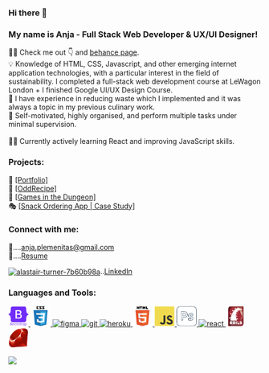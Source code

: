 ### Hi there 👋

### My name is Anja - Full Stack Web Developer & UX/UI Designer!


🙋‍♀️ Check me out 👇 and <a href="https://www.behance.net/anjaplemenitas">behance page</a>.
<br>
💡 Knowledge of HTML, CSS, Javascript, and other emerging internet application technologies, with a particular interest in the field of sustainability. I completed a full-stack web development course at LeWagon London + I finished Google UI/UX Design Course.
<br>
🌱 I have experience in reducing waste which I implemented and it was always a topic in my previous culinary work. 
<br>
💪 Self-motivated, highly organised, and perform multiple tasks under minimal supervision. 
<br>
<br>
👩‍💻 Currently actively learning React and improving JavaScript skills.
<br>

<h3 align="left">Projects:</h3>
👩  <a href="https://github.com/anjaplemenitas/react-portfolio">[Portfolio]</a>
<br>
🥑  <a href="https://github.com/anjaplemenitas/OddRecipe/blob/master/README.md">[OddRecipe]</a>
<br>
🎲  <a href="https://github.com/anjaplemenitas/games_in_the_dungeon/blob/master/README.md">[Games in the Dungeon]</a>
<br>
🎭  <a href="https://www.behance.net/gallery/185701473/Snack-Ordering-App-Case-Study/modules/1050729253">[Snack Ordering App | Case Study]</a>

<h3 align="left">Connect with me:</h3>
📨....<a href="anja.plemenitas@gmail.com">anja.plemenitas@gmail.com</a>
<br>
📄....<a href="[https://drive.google.com/file/d/1Q6KTvbdCDk7W-IpjR2sWPrDCZCgsclrM/view?usp=sharin](https://www.canva.com/design/DAE7E_-lxBY/0jn2E_-djTn5e7od7pKCBw/view?utm_content=DAE7E_-lxBY&utm_campaign=designshare&utm_medium=link2&utm_source=uniquelinks&utlId=hb041ae7ab3)g">Resume</a>
<br>
 <p align="left">
 <a href="https://www.linkedin.com/in/anjaplemenitas/" target="blank"><img align="center" src="https://raw.githubusercontent.com/rahuldkjain/github-profile-readme-generator/master/src/images/icons/Social/linked-in-alt.svg" alt="alastair-turner-7b60b98a" height="20" width="30" /></a>..<a href="https://www.linkedin.com/in/anjaplemenitas/">LinkedIn </a>
 </p>

 <h3 align="left">Languages and Tools:</h3>
 <p align="left"> <a href="https://getbootstrap.com" target="_blank" rel="noreferrer"> <img src="https://raw.githubusercontent.com/devicons/devicon/master/icons/bootstrap/bootstrap-plain-wordmark.svg" alt="bootstrap" width="40" height="40"/> </a> <a href="https://www.cprogramming.com/" target="_blank" rel="noreferrer"> <img src="https://raw.githubusercontent.com/devicons/devicon/master/icons/css3/css3-original-wordmark.svg" alt="css3" width="40" height="40"/> </a> <a href="https://www.figma.com/" target="_blank" rel="noreferrer"> <img src="https://www.vectorlogo.zone/logos/figma/figma-icon.svg" alt="figma" width="40" height="40"/> </a> <a href="https://git-scm.com/" target="_blank" rel="noreferrer"> <img src="https://www.vectorlogo.zone/logos/git-scm/git-scm-icon.svg" alt="git" width="40" height="40"/> </a> <a href="https://heroku.com" target="_blank" rel="noreferrer"> <img src="https://www.vectorlogo.zone/logos/heroku/heroku-icon.svg" alt="heroku" width="40" height="40"/> </a> <a href="https://www.w3.org/html/" target="_blank" rel="noreferrer"> <img src="https://raw.githubusercontent.com/devicons/devicon/master/icons/html5/html5-original-wordmark.svg" alt="html5" width="40" height="40"/> </a> <a href="https://developer.mozilla.org/en-US/docs/Web/JavaScript" target="_blank" rel="noreferrer"> <img src="https://raw.githubusercontent.com/devicons/devicon/master/icons/javascript/javascript-original.svg" alt="javascript" width="40" height="40"/> </a> <a href="https://www.photoshop.com/en" target="_blank" rel="noreferrer"> <img src="https://raw.githubusercontent.com/devicons/devicon/master/icons/photoshop/photoshop-line.svg" alt="photoshop" width="40" height="40"/> </a> <a href="https://www.postgresql.org" target="_blank" rel="noreferrer"> <a href="https://rubyonrails.org" target="_blank" rel="noreferrer"> <img src="https://user-images.githubusercontent.com/93189774/162632765-1ff4260a-ab04-4d40-bd5e-0844855d3433.svg" alt="react" width="40" height="40"/> </a> <a href="http://www.reactjs.org" target="_blank" rel="noreferrer"> <img src="https://raw.githubusercontent.com/devicons/devicon/master/icons/rails/rails-original-wordmark.svg" alt="rails" width="40" height="40"/> </a> <a href="https://www.ruby-lang.org/en/" target="_blank" rel="noreferrer"> <img src="https://raw.githubusercontent.com/devicons/devicon/master/icons/ruby/ruby-original.svg" alt="ruby" width="40" height="40"/> </a> <a href="https://sass-lang.com" target="_blank" rel="noreferrer"> </p>  
 
<img src="https://media.giphy.com/media/6wmz6Qo40eTDf4tW3Z/giphy.gif" width="500">
